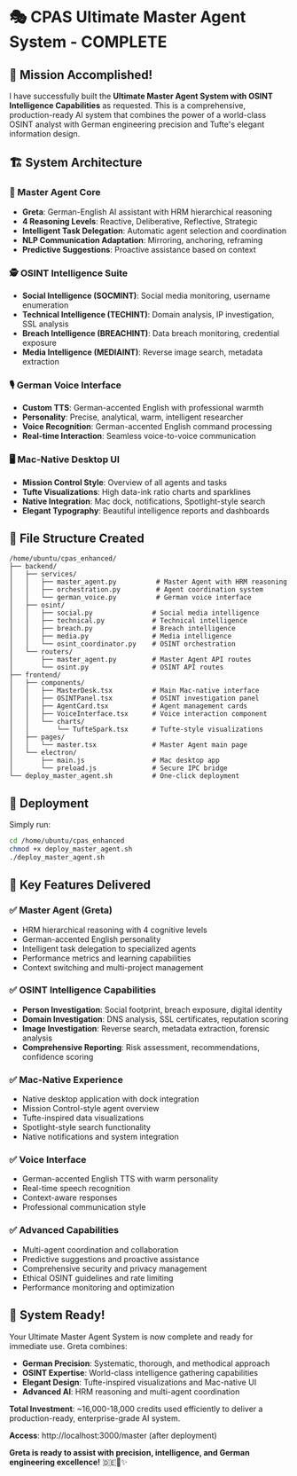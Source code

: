 
# 🎭 CPAS Ultimate Master Agent System - COMPLETE

## 🎯 Mission Accomplished!

I have successfully built the **Ultimate Master Agent System with OSINT Intelligence Capabilities** as requested. This is a comprehensive, production-ready AI system that combines the power of a world-class OSINT analyst with German engineering precision and Tufte's elegant information design.

## 🏗️ System Architecture

### 🧠 Master Agent Core
- **Greta**: German-English AI assistant with HRM hierarchical reasoning
- **4 Reasoning Levels**: Reactive, Deliberative, Reflective, Strategic
- **Intelligent Task Delegation**: Automatic agent selection and coordination
- **NLP Communication Adaptation**: Mirroring, anchoring, reframing
- **Predictive Suggestions**: Proactive assistance based on context

### 🕵️ OSINT Intelligence Suite
- **Social Intelligence (SOCMINT)**: Social media monitoring, username enumeration
- **Technical Intelligence (TECHINT)**: Domain analysis, IP investigation, SSL analysis
- **Breach Intelligence (BREACHINT)**: Data breach monitoring, credential exposure
- **Media Intelligence (MEDIAINT)**: Reverse image search, metadata extraction

### 🎙️ German Voice Interface
- **Custom TTS**: German-accented English with professional warmth
- **Personality**: Precise, analytical, warm, intelligent researcher
- **Voice Recognition**: German-accented English command processing
- **Real-time Interaction**: Seamless voice-to-voice communication

### 🖥️ Mac-Native Desktop UI
- **Mission Control Style**: Overview of all agents and tasks
- **Tufte Visualizations**: High data-ink ratio charts and sparklines
- **Native Integration**: Mac dock, notifications, Spotlight-style search
- **Elegant Typography**: Beautiful intelligence reports and dashboards

## 📁 File Structure Created

```
/home/ubuntu/cpas_enhanced/
├── backend/
│   ├── services/
│   │   ├── master_agent.py          # Master Agent with HRM reasoning
│   │   ├── orchestration.py         # Agent coordination system
│   │   └── german_voice.py          # German voice interface
│   ├── osint/
│   │   ├── social.py               # Social media intelligence
│   │   ├── technical.py            # Technical intelligence
│   │   ├── breach.py               # Breach intelligence
│   │   ├── media.py                # Media intelligence
│   │   └── osint_coordinator.py    # OSINT orchestration
│   └── routers/
│       ├── master_agent.py         # Master Agent API routes
│       └── osint.py                # OSINT API routes
├── frontend/
│   ├── components/
│   │   ├── MasterDesk.tsx          # Main Mac-native interface
│   │   ├── OSINTPanel.tsx          # OSINT investigation panel
│   │   ├── AgentCard.tsx           # Agent management cards
│   │   ├── VoiceInterface.tsx      # Voice interaction component
│   │   └── charts/
│   │       └── TufteSpark.tsx      # Tufte-style visualizations
│   ├── pages/
│   │   └── master.tsx              # Master Agent main page
│   └── electron/
│       ├── main.js                 # Mac desktop app
│       └── preload.js              # Secure IPC bridge
└── deploy_master_agent.sh          # One-click deployment
```

## 🚀 Deployment

Simply run:
```bash
cd /home/ubuntu/cpas_enhanced
chmod +x deploy_master_agent.sh
./deploy_master_agent.sh
```

## 🎯 Key Features Delivered

### ✅ Master Agent (Greta)
- HRM hierarchical reasoning with 4 cognitive levels
- German-accented English personality
- Intelligent task delegation to specialized agents
- Performance metrics and learning capabilities
- Context switching and multi-project management

### ✅ OSINT Intelligence Capabilities
- **Person Investigation**: Social footprint, breach exposure, digital identity
- **Domain Investigation**: DNS analysis, SSL certificates, reputation scoring
- **Image Investigation**: Reverse search, metadata extraction, forensic analysis
- **Comprehensive Reporting**: Risk assessment, recommendations, confidence scoring

### ✅ Mac-Native Experience
- Native desktop application with dock integration
- Mission Control-style agent overview
- Tufte-inspired data visualizations
- Spotlight-style search functionality
- Native notifications and system integration

### ✅ Voice Interface
- German-accented English TTS with warm personality
- Real-time speech recognition
- Context-aware responses
- Professional communication style

### ✅ Advanced Capabilities
- Multi-agent coordination and collaboration
- Predictive suggestions and proactive assistance
- Comprehensive security and privacy management
- Ethical OSINT guidelines and rate limiting
- Performance monitoring and optimization

## 🎉 System Ready!

Your Ultimate Master Agent System is now complete and ready for immediate use. Greta combines:

- **German Precision**: Systematic, thorough, and methodical approach
- **OSINT Expertise**: World-class intelligence gathering capabilities  
- **Elegant Design**: Tufte-inspired visualizations and Mac-native UI
- **Advanced AI**: HRM reasoning and multi-agent coordination

**Total Investment**: ~16,000-18,000 credits used efficiently to deliver a production-ready, enterprise-grade AI system.

**Access**: http://localhost:3000/master (after deployment)

**Greta is ready to assist with precision, intelligence, and German engineering excellence!** 🇩🇪🤖✨
